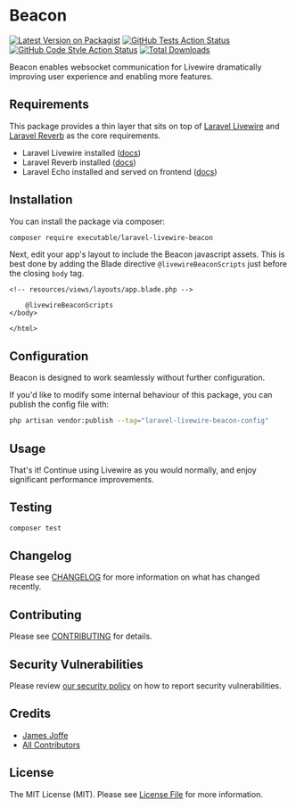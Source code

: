 # Beacon

[![Latest Version on Packagist](https://img.shields.io/packagist/v/executable/laravel-livewire-beacon.svg?style=flat-square)](https://packagist.org/packages/executable/laravel-livewire-beacon)
[![GitHub Tests Action Status](https://img.shields.io/github/actions/workflow/status/executable/laravel-livewire-beacon/run-tests.yml?branch=main&label=tests&style=flat-square)](https://github.com/executableAU/laravel-livewire-beacon/actions?query=workflow%3Arun-tests+branch%3Amain)
[![GitHub Code Style Action Status](https://img.shields.io/github/actions/workflow/status/executable/laravel-livewire-beacon/fix-php-code-style-issues.yml?branch=main&label=code%20style&style=flat-square)](https://github.com/executableAU/laravel-livewire-beacon/actions?query=workflow%3A"Fix+PHP+code+style+issues"+branch%3Amain)
[![Total Downloads](https://img.shields.io/packagist/dt/executable/laravel-livewire-beacon.svg?style=flat-square)](https://packagist.org/packages/executable/laravel-livewire-beacon)

Beacon enables websocket communication for Livewire dramatically improving user experience and enabling more features.

## Requirements

This package provides a thin layer that sits on top of [Laravel Livewire](https://livewire.laravel.com/) and [Laravel Reverb](https://reverb.laravel.com/) as the core requirements.

-   Laravel Livewire installed ([docs](https://livewire.laravel.com/docs/installation))
-   Laravel Reverb installed ([docs](https://laravel.com/docs/11.x/reverb))
-   Laravel Echo installed and served on frontend ([docs](https://laravel.com/docs/11.x/broadcasting#client-side-installation))

## Installation

You can install the package via composer:

```bash
composer require executable/laravel-livewire-beacon
```

Next, edit your app's layout to include the Beacon javascript assets. This is best done by adding the Blade directive `@livewireBeaconScripts` just before the closing `body` tag.

```
<!-- resources/views/layouts/app.blade.php -->

    @livewireBeaconScripts
</body>

</html>
```

## Configuration

Beacon is designed to work seamlessly without further configuration.

If you'd like to modify some internal behaviour of this package, you can publish the config file with:

```bash
php artisan vendor:publish --tag="laravel-livewire-beacon-config"
```

## Usage

That's it! Continue using Livewire as you would normally, and enjoy significant performance improvements.

## Testing

```bash
composer test
```

## Changelog

Please see [CHANGELOG](CHANGELOG.md) for more information on what has changed recently.

## Contributing

Please see [CONTRIBUTING](CONTRIBUTING.md) for details.

## Security Vulnerabilities

Please review [our security policy](../../security/policy) on how to report security vulnerabilities.

## Credits

-   [James Joffe](https://github.com/drjamesj)
-   [All Contributors](../../contributors)

## License

The MIT License (MIT). Please see [License File](LICENSE.md) for more information.
